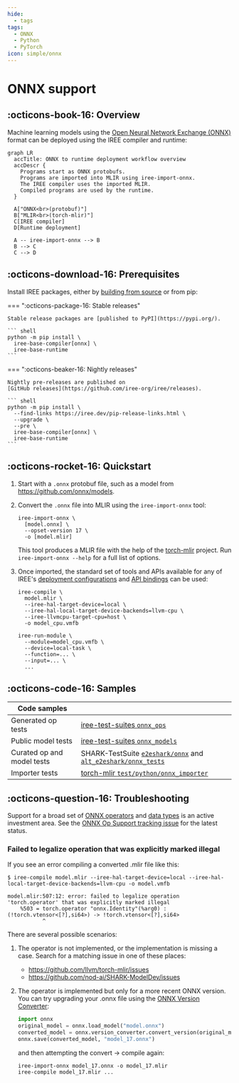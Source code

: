 ```yaml
---
hide:
  - tags
tags:
  - ONNX
  - Python
  - PyTorch
icon: simple/onnx
---
```


# ONNX support

## :octicons-book-16: Overview

Machine learning models using the
[Open Neural Network Exchange (ONNX)](https://onnx.ai/) format can be deployed
using the IREE compiler and runtime:

``` mermaid
graph LR
  accTitle: ONNX to runtime deployment workflow overview
  accDescr {
    Programs start as ONNX protobufs.
    Programs are imported into MLIR using iree-import-onnx.
    The IREE compiler uses the imported MLIR.
    Compiled programs are used by the runtime.
  }

  A["ONNX<br>(protobuf)"]
  B["MLIR<br>(torch-mlir)"]
  C[IREE compiler]
  D[Runtime deployment]

  A -- iree-import-onnx --> B
  B --> C
  C --> D
```

## :octicons-download-16: Prerequisites

Install IREE packages, either by
[building from source](../../building-from-source/getting-started.md#python-bindings)
or from pip:

=== ":octicons-package-16: Stable releases"

    Stable release packages are [published to PyPI](https://pypi.org/).

    ``` shell
    python -m pip install \
      iree-base-compiler[onnx] \
      iree-base-runtime
    ```

=== ":octicons-beaker-16: Nightly releases"

    Nightly pre-releases are published on
    [GitHub releases](https://github.com/iree-org/iree/releases).

    ``` shell
    python -m pip install \
      --find-links https://iree.dev/pip-release-links.html \
      --upgrade \
      --pre \
      iree-base-compiler[onnx] \
      iree-base-runtime
    ```

## :octicons-rocket-16: Quickstart

1. Start with a `.onnx` protobuf file, such as a model from
   <https://github.com/onnx/models>.

2. Convert the `.onnx` file into MLIR using the `iree-import-onnx` tool:

    ```shell
    iree-import-onnx \
      [model.onnx] \
      --opset-version 17 \
      -o [model.mlir]
    ```

    This tool produces a MLIR file with the help of the
    [torch-mlir](https://github.com/llvm/torch-mlir) project. Run
    `iree-import-onnx --help` for a full list of options.

3. Once imported, the standard set of tools and APIs available for any of
   IREE's [deployment configurations](../deployment-configurations/index.md) and
   [API bindings](../../reference/bindings/index.md) can be used:

    ```shell
    iree-compile \
      model.mlir \
      --iree-hal-target-device=local \
      --iree-hal-local-target-device-backends=llvm-cpu \
      --iree-llvmcpu-target-cpu=host \
      -o model_cpu.vmfb

    iree-run-module \
      --module=model_cpu.vmfb \
      --device=local-task \
      --function=... \
      --input=... \
      ...
    ```

## :octicons-code-16: Samples

| Code samples |  |
| -- | -- |
Generated op tests | [iree-test-suites `onnx_ops`](https://github.com/iree-org/iree-test-suites/tree/main/onnx_ops)
Public model tests | [iree-test-suites `onnx_models`](https://github.com/iree-org/iree-test-suites/tree/main/onnx_models)
Curated op and model tests | SHARK-TestSuite [`e2eshark/onnx`](https://github.com/nod-ai/SHARK-TestSuite/tree/main/e2eshark/onnx) and [`alt_e2eshark/onnx_tests`](https://github.com/nod-ai/SHARK-TestSuite/tree/main/alt_e2eshark/onnx_tests)
Importer tests | [torch-mlir `test/python/onnx_importer`](https://github.com/llvm/torch-mlir/tree/main/test/python/onnx_importer)

## :octicons-question-16: Troubleshooting

Support for a broad set of [ONNX operators](https://onnx.ai/onnx/operators/)
and [data types](https://onnx.ai/onnx/intro/concepts.html#supported-types)
is an active investment area. See the
[ONNX Op Support tracking issue](https://github.com/nod-ai/SHARK-ModelDev/issues/215)
for the latest status.

### Failed to legalize operation that was explicitly marked illegal

If you see an error compiling a converted .mlir file like this:

```console
$ iree-compile model.mlir --iree-hal-target-device=local --iree-hal-local-target-device-backends=llvm-cpu -o model.vmfb

model.mlir:507:12: error: failed to legalize operation 'torch.operator' that was explicitly marked illegal
    %503 = torch.operator "onnx.Identity"(%arg0) : (!torch.vtensor<[?],si64>) -> !torch.vtensor<[?],si64>
           ^
```

There are several possible scenarios:

1. The operator is not implemented, or the implementation is missing a case.
   Search for a matching issue in one of these places:
     * <https://github.com/llvm/torch-mlir/issues>
     * <https://github.com/nod-ai/SHARK-ModelDev/issues>
2. The operator is implemented but only for a more recent ONNX version. You can
   try upgrading your .onnx file using the
   [ONNX Version Converter](https://github.com/onnx/onnx/blob/main/docs/VersionConverter.md):

    ```python title="convert_onnx_model.py"
    import onnx
    original_model = onnx.load_model("model.onnx")
    converted_model = onnx.version_converter.convert_version(original_model, 17)
    onnx.save(converted_model, "model_17.onnx")
    ```

    and then attempting the convert -> compile again:

    ```shell
    iree-import-onnx model_17.onnx -o model_17.mlir
    iree-compile model_17.mlir ...
    ```
